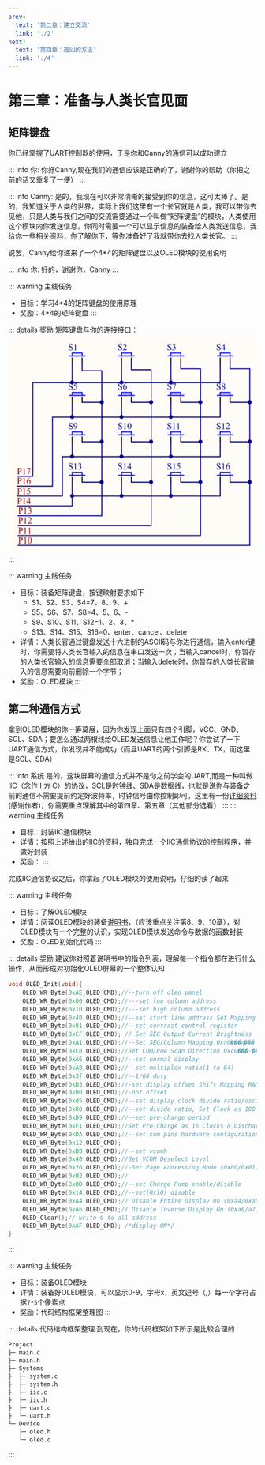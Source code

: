 ```yaml
---
prev:
  text: '第二章：建立交流'
  link: './2'
next:
  text: '第四章：返回的方法'
  link: './4'
---
```

# 第三章：准备与人类长官见面
## 矩阵键盘
你已经掌握了UART控制器的使用，于是你和Canny的通信可以成功建立

::: info 你:
你好Canny,现在我们的通信应该是正确的了，谢谢你的帮助（你把之前的话又重复了一便）
:::

::: info Canny:
是的，我现在可以非常清晰的接受到你的信息，这可太棒了。是的，我知道关于人类的世界，实际上我们这里有一个长官就是人类，我可以带你去见他，只是人类与我们之间的交流需要通过一个叫做“矩阵键盘”的模块，人类使用这个模块向你发送信息，你同时需要一个可以显示信息的装备给人类发送信息，我给你一些相关资料，你了解你下，等你准备好了我就带你去找人类长官。
:::

说罢，Canny给你递来了一个4*4的矩阵键盘以及OLED模块的使用说明

::: info 你:
好的，谢谢你，Canny
:::

::: warning 主线任务
- 目标：学习4*4的矩阵键盘的使用原理
- 奖励：4*4的矩阵键盘
::: 

::: details 奖励
矩阵键盘与你的连接接口：
![](assets/Pasted%20image%2020241119193121.png)
:::

::: warning 主线任务
- 目标：装备矩阵键盘，按键映射要求如下
	- S1、S2、S3、S4=7、8、9、+
	- S5、S6、S7、S8=4、5、6、-
	- S9、S10、S11、S12=1、2、3、*
	- S13、S14、S15、S16=0、enter、cancel、delete
- 详情：人类长官通过键盘发送十六进制的ASCII码与你进行通信，输入enter键时，你需要将人类长官输入的信息在串口发送一次；当输入cancel时，你暂存的人类长官输入的信息需要全部取消；当输入delete时，你暂存的人类长官输入的信息需要向前删除一个字节；
- 奖励：OLED模块
::: 

## 第二种通信方式
拿到OLED模块的你一筹莫展，因为你发现上面只有四个引脚，VCC、GND、SCL、SDA；要怎么通过两根线给OLED发送信息让他工作呢？你尝试了一下UART通信方式，你发现并不能成功（而且UART的两个引脚是RX、TX，而这里是SCL、SDA）

::: info 系统
是的，这块屏幕的通信方式并不是你之前学会的UART,而是一种叫做IIC（念作 I 方 C）的协议，SCL是时钟线、SDA是数据线，也就是说你与装备之前的通信不需要提前约定好波特率，时钟信号由你控制即可，这里有一份[详细资料](https://blog.csdn.net/qq_39829913/article/details/104718185)(感谢作者)，你需要重点理解其中的第四章、第五章（其他部分选看）
:::
::: warning 主线任务
- 目标：封装IIC通信模块
- 详情：按照上述给出的IIC的资料，独自完成一个IIC通信协议的控制程序，并做好封装
- 奖励：
::: 

完成IIC通信协议之后，你拿起了OLED模块的使用说明，仔细的读了起来

::: warning 主线任务
- 目标：了解OLED模块
- 详情：阅读OLED模块的装备<a href ="../../embedded/C51/SSD1306.pdf" target="_blank">说明书</a>，（应该重点关注第8、9、10章），对OLED模块有一个完整的认识，实现OLED模块发送命令与数据的函数封装
- 奖励：OLED初始化代码
::: 

::: details 奖励
建议你对照着说明书中的指令列表，理解每一个指令都在进行什么操作，从而形成对初始化OLED屏幕的一个整体认知
```c
void OLED_Init(void){
	OLED_WR_Byte(0xAE,OLED_CMD);//--turn off oled panel
	OLED_WR_Byte(0x00,OLED_CMD);//---set low column address
	OLED_WR_Byte(0x10,OLED_CMD);//---set high column address
	OLED_WR_Byte(0x40,OLED_CMD);//--set start line address Set Mapping RAM Display Start Line (0x00~0x3F)
	OLED_WR_Byte(0x81,OLED_CMD);//--set contrast control register
	OLED_WR_Byte(0xCF,OLED_CMD); // Set SEG Output Current Brightness
	OLED_WR_Byte(0xA1,OLED_CMD);//--Set SEG/Column Mapping 0xa0���ҷ��� 0xa1����
	OLED_WR_Byte(0xC8,OLED_CMD);//Set COM/Row Scan Direction 0xc0���·��� 0xc8����
	OLED_WR_Byte(0xA6,OLED_CMD);//--set normal display
	OLED_WR_Byte(0xA8,OLED_CMD);//--set multiplex ratio(1 to 64)
	OLED_WR_Byte(0x3f,OLED_CMD);//--1/64 duty
	OLED_WR_Byte(0xD3,OLED_CMD);//-set display offset Shift Mapping RAM Counter (0x00~0x3F)
	OLED_WR_Byte(0x00,OLED_CMD);//-not offset
	OLED_WR_Byte(0xd5,OLED_CMD);//--set display clock divide ratio/oscillator frequency
	OLED_WR_Byte(0x80,OLED_CMD);//--set divide ratio, Set Clock as 100 Frames/Sec
	OLED_WR_Byte(0xD9,OLED_CMD);//--set pre-charge period
	OLED_WR_Byte(0xF1,OLED_CMD);//Set Pre-Charge as 15 Clocks & Discharge as 1 Clock
	OLED_WR_Byte(0xDA,OLED_CMD);//--set com pins hardware configuration
	OLED_WR_Byte(0x12,OLED_CMD);
	OLED_WR_Byte(0xDB,OLED_CMD);//--set vcomh
	OLED_WR_Byte(0x40,OLED_CMD);//Set VCOM Deselect Level
	OLED_WR_Byte(0x20,OLED_CMD);//-Set Page Addressing Mode (0x00/0x01/0x02)
	OLED_WR_Byte(0x02,OLED_CMD);//
	OLED_WR_Byte(0x8D,OLED_CMD);//--set Charge Pump enable/disable
	OLED_WR_Byte(0x14,OLED_CMD);//--set(0x10) disable
	OLED_WR_Byte(0xA4,OLED_CMD);// Disable Entire Display On (0xa4/0xa5)
	OLED_WR_Byte(0xA6,OLED_CMD);// Disable Inverse Display On (0xa6/a7)
	OLED_Clear();// write 0 to all address
	OLED_WR_Byte(0xAF,OLED_CMD); /*display ON*/
}
```
:::


::: warning 主线任务
- 目标：装备OLED模块
- 详情：装备好OLED模块，可以显示0-9，字母x，英文逗号（,）每一个字符占据`7*5`个像素点
- 奖励：代码结构框架整理图
::: 

::: details 代码结构框架整理
到现在，你的代码框架如下所示是比较合理的
```
Project
├─ main.c
├─ main.h
├─ Systems
├  ├─ system.c
├  ├─ system.h
├  ├─ iic.c
├  ├─ iic.h
├  ├─ uart.c
├  └─ uart.h
└─ Device
   ├─ oled.h
   └─ oled.c
   ```
:::
